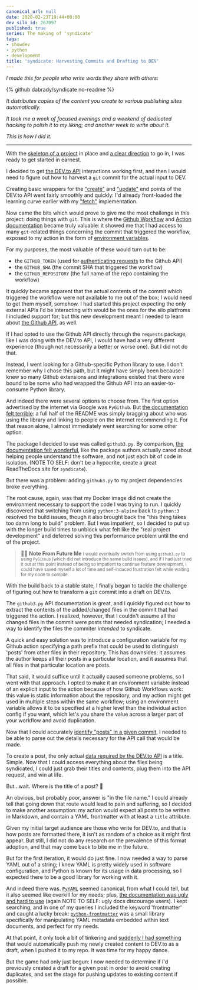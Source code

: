 ```yaml
---
canonical_url: null
date: 2020-02-23T19:44+00:00
dev_silo_id: 267097
published: true
series: The making of 'syndicate'
tags:
- showdev
- python
- development
title: 'syndicate: Harvesting Commits and Drafting to DEV'
---
```


_I made this for people who write words they share with others:_

{% github dabrady/syndicate no-readme %}

_It distributes copies of the content you create to various publishing sites automatically._

_It took me a week of focused evenings and a weekend of dedicated hacking to polish it to my liking; and another week to write about it._

_This is how I did it._

---

With the [skeleton of a project](https://github.com/dabrady/syndicate/tree/30fbc16d30212cf3f94c9644370e724d1050077c) in place and [a clear direction](https://dev.to/daniel13rady/syndicate-prototype-requirements-and-design-455k) to go in, I was ready to get started in earnest.

I decided to get [the DEV.to API](https://docs.dev.to/api) interactions working first, and then I would need to figure out how to harvest a `git` commit for the actual input to DEV.

Creating basic wrappers for the ["create"](https://github.com/dabrady/syndicate/blob/69b30c13bd02eb3223e27dc05693f1c32ce5ef47/syndicate/silos/dev.py#L33-L68) and ["update"](https://github.com/dabrady/syndicate/blob/69b30c13bd02eb3223e27dc05693f1c32ce5ef47/syndicate/silos/dev.py#L70-L93) end points of the DEV.to API went fairly smoothly and quickly: I'd already front-loaded the learning curve earlier with my ["fetch"](https://github.com/dabrady/syndicate/commit/30fbc16d30212cf3f94c9644370e724d1050077c#diff-cb2f5f82bf237a14ae65cba33e47ccf7) implementation.

Now came the bits which would prove to give me the most challenge in this project: doing things with `git`. This is where the [Github Workflow](https://help.github.com/en/actions/configuring-and-managing-workflows) and [Action documentation](https://help.github.com/en/actions/building-actions) became truly valuable: it showed me that I had access to many `git`-related things concerning the commit that triggered the workflow, exposed to my action in the form of [environment variables](https://help.github.com/en/actions/configuring-and-managing-workflows/using-environment-variables).

For my purposes, the most valuable of these would turn out to be:

- the `GITHUB_TOKEN` (used for [authenticating requests](https://help.github.com/en/actions/configuring-and-managing-workflows/authenticating-with-the-github_token) to the Github API)
- the `GITHUB_SHA` (the commit SHA that triggered the workflow)
- the `GITHUB_REPOSITORY` (the full name of the repo containing the workflow)

It quickly became apparent that the actual contents of the commit which triggered the workflow were not available to me out of the box; I would need to get them myself, somehow. I had started this project expecting the only external APIs I'd be interacting with would be the ones for the silo platfroms I included support for; but this new development meant I needed to learn about [the Github API](https://developer.github.com/v3/), as well.

If I had opted to use the Github API directly through the `requests` package, like I was doing with the DEV.to API, I would have had a very different experience (though not necessarily a better or worse one). But I did not do that.

Instead, I went looking for a Github-specific Python library to use. I don't remember why I chose this path, but it might have simply been because I knew so many Github extensions and integrations existed that there were bound to be some who had wrapped the Github API into an easier-to-consume Python library.

And indeed there were several options to choose from. The first option advertised by the internet via Google was `PyGithub`. But [the documentation felt terrible](https://pygithub.readthedocs.io/): a full half of the README was simply bragging about who was using the library and linking to people on the internet recommending it. For that reason alone, I almost immediately went searching for some other option.

The package I decided to use was called `github3.py`. By comparison, [the documentation felt wonderful](https://github3py.readthedocs.io), like the package authors actually cared about helping people understand the software, and not just each bit of code in isolation. (NOTE TO SELF: don't be a hypocrite, create a great ReadTheDocs site for `syndicate`).

But there was a problem: adding `github3.py` to my project dependencies broke everything.

The root cause, again, was that my Docker image did not create the environment necessary to support the code I was trying to run. I quickly discovered that switching from using `python:3-alpine` back to `python:3` resolved the build issues, though it also brought back the "this thing takes too damn long to build" problem. But I was impatient, so I decided to put up with the longer build times to unblock what felt like the "real project development" and deferred solving this performance problem until the end of the project.

> :snail::cherry_blossom: **Note From Future Me**
> <small>I would eventually switch from using `github3.py` to using `PyGithub` (which did not introduce the same build issues), and if I had just tried it out at this point instead of being so impatient to continue feature development, I could have saved myself a lot of time and self-induced frustration felt while waiting for my code to compile.</small>

With the build back to a stable state, I finally began to tackle the challenge of figuring out how to transform a `git` commit into a draft on DEV.to.

The `github3.py` API documentation is great, and I quickly figured out how to extract the contents of the added/changed files in the commit that had triggered the action. I realized, however, that I couldn't assume all the changed files in the commit were posts that needed syndication; I needed a way to identify the files the commiter _intended_ to syndicate.

A quick and easy solution was to introduce a configuration variable for my Github action specifying a path prefix that could be used to distinguish 'posts' from other files in their repository. This has downsides: it assumes the author keeps all their posts in a particular location, and it assumes that all files in that particular location are posts.

That said, it would suffice until it actually caused someone problems, so I went with that approach. I opted to make it an environment variable instead of an explicit input to the action because of how Github Workflows work: this value is static information about the repository, and my action might get used in multiple steps within the same workflow; using an environment variable allows it to be specified at a higher level than the individual action config if you want, which let's you share the value across a larger part of your workflow and avoid duplication.

Now that I could accurately [identify "posts" in a given commit](https://github.com/dabrady/syndicate/blob/69b30c13bd02eb3223e27dc05693f1c32ce5ef47/syndicate/utils.py#L114-L128), I needed to be able to parse out the details necessary for the API call that would be made.

To create a post, the only actual [data required by the DEV.to API](https://docs.dev.to/api/index.html#operation/createArticle) is a title. Simple. Now that I could access everything about the files being syndicated, I could just grab their titles and contents, plug them into the API request, and win at life.

But...wait. Where is the title of a post? :thinking:

An obvious, but probably poor, answer is "in the file name." I could already tell that going down that route would lead to pain and suffering, so I decided to make another assumption: my action would expect all posts to be written in Markdown, and contain a YAML frontmatter with at least a `title` attribute.

Given my initial target audience are those who write for DEV.to, and that is how posts are formatted there, it isn't as random of a choice as it might first appear. But still, I did not do any research on the prevalence of this format adoption, and that may come back to bite me in the future.

But for the first iteration, it would do just fine. I now needed a way to parse YAML out of a string; I knew YAML is pretty widely used in software configuration, and Python is known for its usage in data processing, so I expected there to be a good library for working with it.

And indeed there was. [`PyYAML`](https://pypi.org/project/PyYAML/) seemed canonical, from what I could tell, but it also seemed like overkill for my needs; plus, [the documentation was ugly and hard to use](https://pyyaml.org/wiki/PyYAMLDocumentation) (again NOTE TO SELF: ugly docs discourage users). I kept searching, and in one of my queries I included the keyword 'frontmatter' and caught a lucky break: [`python-frontmatter`](https://python-frontmatter.readthedocs.io/) was a small library specifically for manipulating YAML metadata embedded within text documents, and perfect for my needs.

At that point, it only took a bit of tinkering and [suddenly I had something](https://github.com/dabrady/syndicate/commit/49d7a062df17d4f7a93eef02d94a749245147cb4) that would automatically push my newly created content to DEV.to as a draft, when I pushed it to my repo. It was time for my happy dance.

But the game had only just begun: I now needed to determine if I'd previously created a draft for a given post in order to avoid creating duplicates, and set the stage for pushing updates to existing content if possible.
